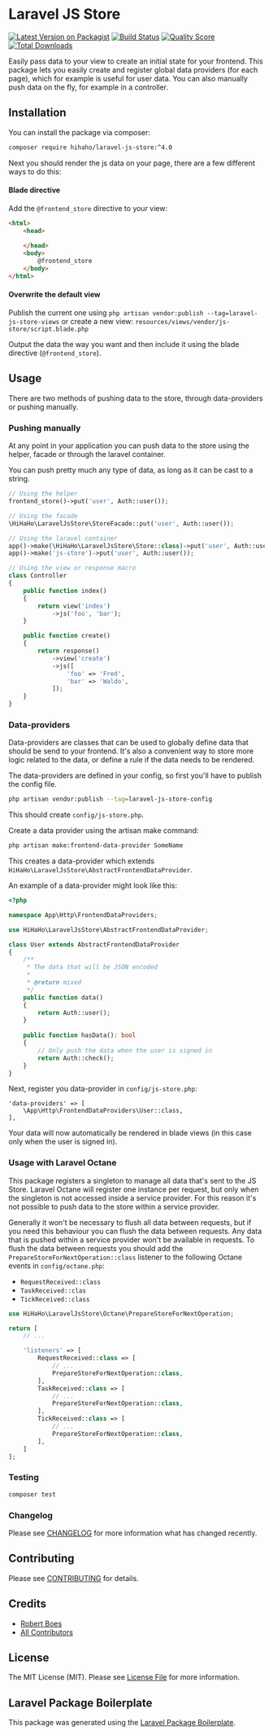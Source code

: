 # Laravel JS Store

[![Latest Version on Packagist](https://img.shields.io/packagist/v/hihaho/laravel-js-store.svg?style=flat)](https://packagist.org/packages/hihaho/laravel-js-store)
[![Build Status](https://github.com/hihaho/laravel-js-store/actions/workflows/run-tests.yml/badge.svg?branch=master)](https://github.com/hihaho/hihaho/laravel-js-store)
[![Quality Score](https://img.shields.io/scrutinizer/g/hihaho/laravel-js-store.svg?style=flat)](https://scrutinizer-ci.com/g/hihaho/laravel-js-store)
[![Total Downloads](https://img.shields.io/packagist/dt/hihaho/laravel-js-store.svg?style=flat)](https://packagist.org/packages/hihaho/laravel-js-store)

Easily pass data to your view to create an initial state for your frontend.
This package lets you easily create and register global data providers (for each page), which for example is useful for user data.
You can also manually push data on the fly, for example in a controller.

## Installation

You can install the package via composer:

```bash
composer require hihaho/laravel-js-store:^4.0
```

Next you should render the js data on your page, there are a few different ways to do this:

#### Blade directive
Add the `@frontend_store` directive to your view:

``` html
<html>
    <head>
        
    </head>
    <body>
        @frontend_store
    </body>
</html>
```

#### Overwrite the default view
Publish the current one using `php artisan vendor:publish --tag=laravel-js-store-views`
or create a new view: `resources/views/vendor/js-store/script.blade.php`

Output the data the way you want and then include it using the blade directive (`@frontend_store`).

## Usage

There are two methods of pushing data to the store, through data-providers or pushing manually.

### Pushing manually

At any point in your application you can push data to the store using the helper, facade or through the laravel container.

You can push pretty much any type of data, as long as it can be cast to a string.

```php
// Using the helper
frontend_store()->put('user', Auth::user());

// Using the facade
\HiHaHo\LaravelJsStore\StoreFacade::put('user', Auth::user());

// Using the laravel container
app()->make(\HiHaHo\LaravelJsStore\Store::class)->put('user', Auth::user());
app()->make('js-store')->put('user', Auth::user());

// Using the view or response macro
class Controller
{
    public function index()
    {
        return view('index')
            ->js('foo', 'bar');
    }

    public function create()
    {
        return response()
            ->view('create')
            ->js([
                'foo' => 'Fred',
                'bar' => 'Waldo',
            ]);
    }
}
```

### Data-providers

Data-providers are classes that can be used to globally define data that should be send to your frontend.
It's also a convenient way to store more logic related to the data, or define a rule if the data needs to be rendered.

The data-providers are defined in your config, so first you'll have to publish the config file.

```bash
php artisan vendor:publish --tag=laravel-js-store-config
```

This should create `config/js-store.php`.

Create a data provider using the artisan make command:
```bash
php artisan make:frontend-data-provider SomeName
```

This creates a data-provider which extends `HiHaHo\LaravelJsStore\AbstractFrontendDataProvider`.

An example of a data-provider might look like this:

```php
<?php

namespace App\Http\FrontendDataProviders;

use HiHaHo\LaravelJsStore\AbstractFrontendDataProvider;

class User extends AbstractFrontendDataProvider
{
    /**
     * The data that will be JSON encoded
     *
     * @return mixed
     */
    public function data()
    {
        return Auth::user();
    }
    
    public function hasData(): bool
    {
        // Only push the data when the user is signed in
        return Auth::check();
    }
}
```

Next, register you data-provider in `config/js-store.php`:

```
'data-providers' => [
    \App\Http\FrontendDataProviders\User::class,
],
```

Your data will now automatically be rendered in blade views (in this case only when the user is signed in).

### Usage with Laravel Octane

This package registers a singleton to manage all data that's sent to the JS Store.
Laravel Octane will register one instance per request, but only when the singleton is not accessed inside a service provider.
For this reason it's not possible to push data to the store within a service provider.

Generally it won't be necessary to flush all data between requests, but if you need this behaviour you can flush the data between requests.
Any data that is pushed within a service provider won't be available in requests.
To flush the data between requests you should add the `PrepareStoreForNextOperation::class` listener to the following Octane events in `config/octane.php`:
- `RequestReceived::class`
- `TaskReceived::clas`
- `TickReceived::class`

```php
use HiHaHo\LaravelJsStore\Octane\PrepareStoreForNextOperation;

return [
    // ...

    'listeners' => [
        RequestReceived::class => [
            // ...
            PrepareStoreForNextOperation::class,
        ],
        TaskReceived::class => [
            // ...
            PrepareStoreForNextOperation::class,
        ],
        TickReceived::class => [
            // ...
            PrepareStoreForNextOperation::class,
        ],
    ]
];
```

### Testing

``` bash
composer test
```

### Changelog

Please see [CHANGELOG](CHANGELOG.md) for more information what has changed recently.

## Contributing

Please see [CONTRIBUTING](CONTRIBUTING.md) for details.

## Credits

- [Robert Boes](https://github.com/RobertBoes)
- [All Contributors](../../contributors)

## License

The MIT License (MIT). Please see [License File](LICENSE.md) for more information.

## Laravel Package Boilerplate

This package was generated using the [Laravel Package Boilerplate](https://laravelpackageboilerplate.com).
